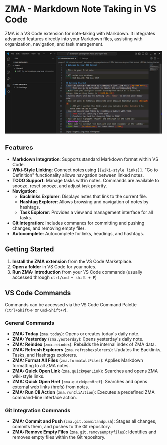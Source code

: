 # ZMA - Markdown Note Taking in VS Code

ZMA is a VS Code extension for note-taking with Markdown. It integrates advanced features directly into your Markdown files, assisting with organization, navigation, and task management.

![ZMA Screenshot](images/screenshot.png)

## Features

*   **Markdown Integration**: Supports standard Markdown format within VS Code.
*   **Wiki-Style Linking**: Connect notes using `[[wiki-style links]]`. "Go to Definition" functionality allows navigation between linked notes.
*   **TODO Support**: Manage tasks within notes. Commands are available to snooze, reset snooze, and adjust task priority.
*   **Navigation**:
    *   **Backlinks Explorer**: Displays notes that link to the current file.
    *   **Hashtag Explorer**: Allows browsing and navigation of notes by hashtags.
    *   **Task Explorer**: Provides a view and management interface for all tasks.
*   **Git Integration**: Includes commands for committing and pushing changes, and removing empty files.
*   **Autocomplete**: Autocomplete for links, headings, and hashtags. 

## Getting Started

1.  **Install the ZMA extension** from the VS Code Marketplace.
2.  **Open a folder** in VS Code for your notes.
3.  **Run ZMA: Introduction** from your VS Code commands (usually accessed through `ctrl/cmd + shift + P`)

## VS Code Commands

Commands can be accessed via the VS Code Command Palette (`Ctrl+Shift+P` or `Cmd+Shift+P`).

### General Commands

*   **ZMA: Today** (`zma.today`): Opens or creates today's daily note.
*   **ZMA: Yesterday** (`zma.yesterday`): Opens yesterday's daily note.
*   **ZMA: Reindex** (`zma.reindex`): Rebuilds the internal index of ZMA data.
*   **ZMA: Refresh Explorers** (`zma.refreshexplorers`): Updates the Backlinks, Tasks, and Hashtags explorers.
*   **ZMA: Format All Files** (`zma.formatAllFiles`): Applies Markdown formatting to all ZMA notes.
*   **ZMA: Quick Open Link** (`zma.quickOpenLink`): Searches and opens ZMA wiki-style links.
*   **ZMA: Quick Open Href** (`zma.quickOpenHref`): Searches and opens external web links (hrefs) from notes.
*   **ZMA: Run Cli Action** (`zma.runCliAction`): Executes a predefined ZMA command-line interface action.

### Git Integration Commands

*   **ZMA: Commit and Push** (`zma.git.commitandpush`): Stages all changes, commits them, and pushes to the Git repository.
*   **ZMA: Remove Empty Files** (`zma.git.removeemptyfiles`): Identifies and removes empty files within the Git repository.